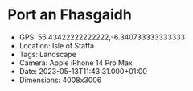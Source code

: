 # Port an Fhasgaidh

- GPS: 56.43422222222222,-6.340733333333333
- Location: Isle of Staffa
- Tags: Landscape
- Camera: Apple iPhone 14 Pro Max
- Date: 2023-05-13T11:43:31.000+01:00
- Dimensions: 4008x3006
